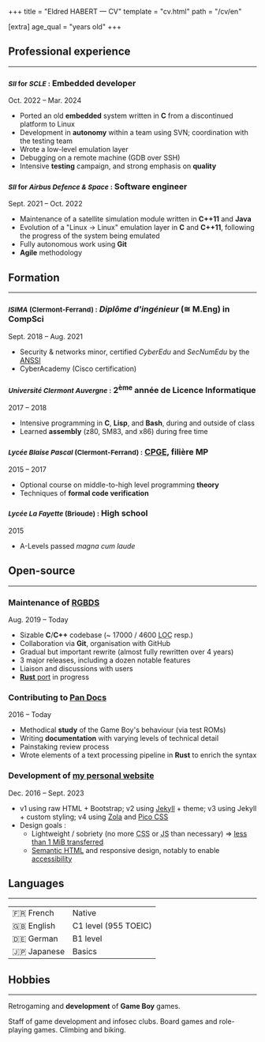 +++
title = "Eldred HABERT — CV"
template = "cv.html"
path = "/cv/en"

[extra]
age_qual = "years old"
+++

<section><div class="nobreak">

## Professional experience

<hr>

<hgroup>

### <small><i>SII</i> for <i>SCLE</i> :</small> Embedded developer

<p><time datetime="2022-11">Oct.&nbsp;2022</time> – <time datetime="2024-03">Mar.&nbsp;2024</time></p>
</hgroup>

- Ported an old **embedded** system written in **C** from a discontinued platform to Linux
- Development in **autonomy** within a team using SVN; coordination with the testing team
- Wrote a low-level emulation layer
- Debugging on a remote machine (GDB over SSH)
- Intensive **testing** campaign, and strong emphasis on **quality**

</div><div class="nobreak">
<hgroup>

### <small><i>SII</i> for <i>Airbus Defence & Space</i> :</small> Software engineer

<p><time datetime="2021-09">Sept. 2021</time> – <time datetime="2022-10">Oct. 2022</time></p>
</hgroup>

- Maintenance of a satellite simulation module written in **C++11** and **Java**
- Evolution of a "Linux → Linux" emulation layer in **C** and **C++11**, following the progress of the system being emulated
- Fully autonomous work using **Git**
- **Agile** methodology

</div></section>
<section><div class="nobreak">

## Formation

<hr>

<hgroup>

### <small><i>ISIMA</i> (Clermont-Ferrand) :</small> <i lang=fr>Diplôme d'ingénieur</i> (≅&nbsp;M.Eng) in CompSci

<p><time datetime="2018-09">Sept. 2018</time> – <time datetime="2021-08">Aug. 2021</time></p>
</hgroup>

- Security & networks minor, certified _CyberEdu_ and _SecNumEdu_ by the [ANSSI]
- CyberAcademy (Cisco certification)
<!--
- 2<sup>nd</sup> year project on pentesting; report typeset using <span style="font-family: 'CMU Serif', cmr10, LMRoman10-Regular, 'Latin Modern Math', 'Nimbus Roman No9 L', 'Times New Roman', Times, serif;">L<span style="text-transform: uppercase; font-size: 0.75em; vertical-align: 0.25em; margin-left: -0.36em; margin-right: -0.15em; line-height: 1ex;">a</span>T<span style="text-transform: uppercase; vertical-align: -0.25em; margin-left: -0.1667em; margin-right: -0.125em; line-height: 1ex;">e</span>X</span>, slides made with [reveal.js] (HTML + CSS)
  -->

</div><div class="nobreak">
<hgroup>

### <small><i>Université Clermont Auvergne</i> :</small> 2<sup>ème</sup> année de Licence Informatique

<p><time>2017</time> – <time>2018</time></p>
</hgroup>

- Intensive programming in **C**, **Lisp**, and **Bash**, during and outside of class
- Learned **assembly** (z80, SM83, and x86) during free time

</div><div class="nobreak">
<hgroup>

### <small><i>Lycée Blaise Pascal</i> (Clermont-Ferrand) :</small> [CPGE], filière MP

<p><time>2015</time> – <time>2017</time></p>
</hgroup>

- Optional course on middle-to-high level programming **theory**
- Techniques of **formal code verification**

</div><div class="nobreak">
<hgroup>

### <small><i>Lycée La Fayette</i> (Brioude) :</small> High school

<p><time>2015</time></p>
</hgroup>

- A-Levels passed _magna cum laude_

</div></section>
<section><div class="nobreak">

## Open-source

<hr>

<hgroup>

### Maintenance of [RGBDS]

<p><time datetime="2019-08">Aug.&nbsp;2019</time> – Today</p>
</hgroup>

- Sizable **C**/**C++** codebase (~ 17000 / 4600 <abbr title="lines of code">LOC</abbr> resp.)
- Collaboration via **Git**, organisation with GitHub
- Gradual but important rewrite (almost fully rewritten over 4 years)
- 3 major releases, including a dozen notable features
- Liaison and discussions with users
- [**Rust** port][rsgbds] in progress

</div><div class="nobreak">
<hgroup>

### Contributing to [Pan Docs]

<p><time>2016</time> – Today</p>
</hgroup>

- Methodical **study** of the Game Boy's behaviour (via test ROMs)
- Writing **documentation** with varying levels of technical detail
- Painstaking review process
- Wrote elements of a text processing pipeline in **Rust** to enrich the syntax

</div><div class="nobreak">
<hgroup>

### Development of [my personal website]

<p><time datetime="2016-12">Dec.&nbsp;2016</time> – <time datetime="2023-09">Sept.&nbsp;2023</time></p>
</hgroup>

- v1 using raw HTML + Bootstrap; v2 using [Jekyll] + theme; v3 using Jekyll + custom styling; v4 using [Zola] and [Pico CSS]
- Design goals :
  - Lightweight / sobriety (no more <abbr title="Cascading Style Sheets">CSS</abbr> or <abbr title="JavaScript">JS</abbr> than necessary) ⇒ [less than 1 MiB transferred](//1mb.club)
  - [Semantic HTML][semHTML] and responsive design, notably to enable [accessibility][a11y]

</div></section>
<section><div class="nobreak">

## Languages

<hr>

<table>
<tr><td>🇫🇷 French</td><td>Native</td></tr>
<tr><td>🇬🇧 English</td><td>C1 level (955 TOEIC)</td></tr>
<tr><td>🇩🇪 German</td><td>B1 level</td></tr>
<tr><td>🇯🇵 Japanese</td><td>Basics</td></tr>
</table>

</div>
</section>
<section><div class="nobreak">

## Hobbies

<hr>

Retrogaming and **development** of **Game Boy** games.

Staff of game development and infosec clubs.
Board games and role-playing games.
Climbing and biking.

</div>
</section>

[RGBDS]: //rgbds.gbdev.io
[rsgbds]: //codeberg.org/ISSOtm/rsgbds
[Pan Docs]: //gbdev.io/pandocs
[my personal website]: @/_index.md
[Jekyll]: //jekyllrb.com
[Zola]: //getzola.org
[Pico CSS]: //v2.picocss.com/docs
[semHTML]: //developer.mozilla.org/en-US/docs/Glossary/semantics#semantics_in_html
[a11y]: //developer.mozilla.org/en-US/docs/Web/Accessibility
[reveal.js]: //revealjs.com
[ANSSI]: //www.ssi.gouv.fr/
[CPGE]: //en.wikipedia.org/wiki/Classe_pr%C3%A9paratoire_aux_grandes_%C3%A9coles
